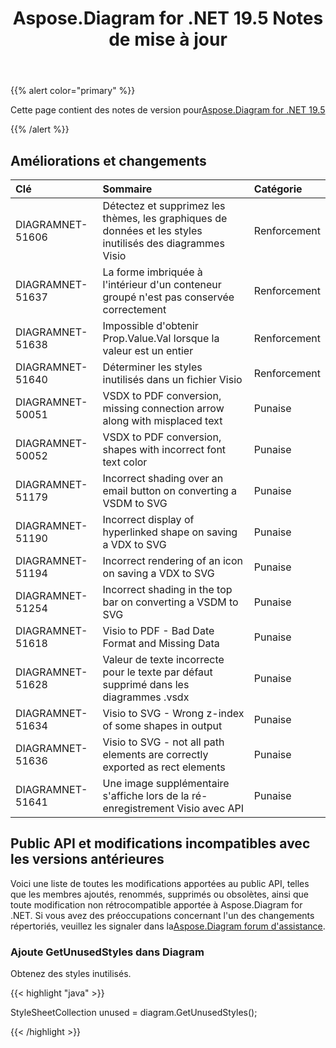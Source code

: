 ﻿---
title: Aspose.Diagram for .NET 19.5 Notes de mise à jour
type: docs
weight: 80
url: /fr/net/aspose-diagram-for-net-19-5-release-notes/
---
{{% alert color="primary" %}} 

Cette page contient des notes de version pour[Aspose.Diagram for .NET 19.5](https://www.nuget.org/packages/Aspose.Diagram/19.5.0)

{{% /alert %}} 
## **Améliorations et changements**

|**Clé**|**Sommaire**|**Catégorie**|
|:- |:- |:- |
|DIAGRAMNET-51606|Détectez et supprimez les thèmes, les graphiques de données et les styles inutilisés des diagrammes Visio|Renforcement|
|DIAGRAMNET-51637|La forme imbriquée à l'intérieur d'un conteneur groupé n'est pas conservée correctement|Renforcement|
|DIAGRAMNET-51638|Impossible d'obtenir Prop.Value.Val lorsque la valeur est un entier|Renforcement|
|DIAGRAMNET-51640|Déterminer les styles inutilisés dans un fichier Visio|Renforcement|
|DIAGRAMNET-50051|VSDX to PDF conversion, missing connection arrow along with misplaced text|Punaise|
|DIAGRAMNET-50052|VSDX to PDF conversion, shapes with incorrect font text color|Punaise|
|DIAGRAMNET-51179|Incorrect shading over an email button on converting a VSDM to SVG|Punaise|
|DIAGRAMNET-51190|Incorrect display of hyperlinked shape on saving a VDX to SVG|Punaise|
|DIAGRAMNET-51194|Incorrect rendering of an icon on saving a VDX to SVG|Punaise|
|DIAGRAMNET-51254|Incorrect shading in the top bar on converting a VSDM to SVG|Punaise|
|DIAGRAMNET-51618|Visio to PDF - Bad Date Format and Missing Data|Punaise|
|DIAGRAMNET-51628|Valeur de texte incorrecte pour le texte par défaut supprimé dans les diagrammes .vsdx|Punaise|
|DIAGRAMNET-51634|Visio to SVG - Wrong z-index of some shapes in output|Punaise|
|DIAGRAMNET-51636|Visio to SVG - not all path elements are correctly exported as rect elements|Punaise|
|DIAGRAMNET-51641|Une image supplémentaire s'affiche lors de la ré-enregistrement Visio avec API|Punaise|
## **Public API et modifications incompatibles avec les versions antérieures**
Voici une liste de toutes les modifications apportées au public API, telles que les membres ajoutés, renommés, supprimés ou obsolètes, ainsi que toute modification non rétrocompatible apportée à Aspose.Diagram for .NET. Si vous avez des préoccupations concernant l'un des changements répertoriés, veuillez les signaler dans la[Aspose.Diagram forum d'assistance](https://forum.aspose.com/c/diagram/17).
### **Ajoute GetUnusedStyles dans Diagram**
Obtenez des styles inutilisés.

{{< highlight "java" >}}

  StyleSheetCollection unused = diagram.GetUnusedStyles();

{{< /highlight >}}
